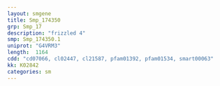 ```yaml
---
layout: smgene
title: Smp_174350
grp: Smp_17
description: "frizzled 4"
smp: Smp_174350.1
uniprot: "G4VRM3"
length:  1164
cdd: "cd07066, cl02447, cl21587, pfam01392, pfam01534, smart00063"
kk: K02842
categories: sm
---
```


